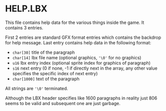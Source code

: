 # HELP.LBX

This file contains help data for the various things inside the game. It contains 3 entries.

First 2 entries are standard GFX format entries which contains the backdrop for help message. Last entry contains help data in the following format:

- `char[30]` title of the paragraph
- `char[14]` lbx file name (optional graphics, `'\0'` for no graphics)
- `u16` lbx entry index (optional sprite index for graphics of paragraph)
- `s16` next entry (0 if none, -1 if directly next in the array, any other value specifies the specific index of next entry)
- `char[1000]` text of the paragraph

All strings are `'\0'` terminated.

Although the LBX header specifies like 1600 paragraphs in reality just 806 seems to be valid and subsequent one are just garbage.
